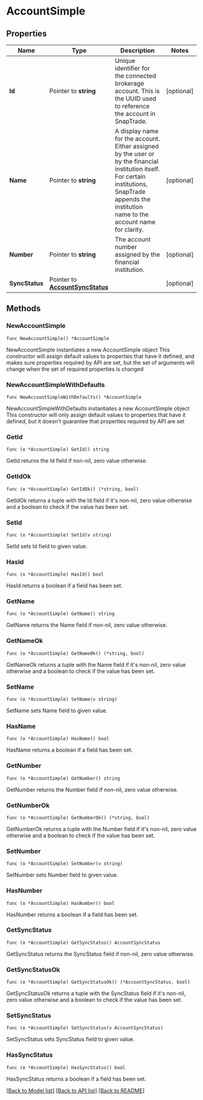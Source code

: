 # AccountSimple

## Properties

Name | Type | Description | Notes
------------ | ------------- | ------------- | -------------
**Id** | Pointer to **string** | Unique identifier for the connected brokerage account. This is the UUID used to reference the account in SnapTrade. | [optional] 
**Name** | Pointer to **string** | A display name for the account. Either assigned by the user or by the financial institution itself. For certain institutions, SnapTrade appends the institution name to the account name for clarity. | [optional] 
**Number** | Pointer to **string** | The account number assigned by the financial institution. | [optional] 
**SyncStatus** | Pointer to [**AccountSyncStatus**](AccountSyncStatus.md) |  | [optional] 

## Methods

### NewAccountSimple

`func NewAccountSimple() *AccountSimple`

NewAccountSimple instantiates a new AccountSimple object
This constructor will assign default values to properties that have it defined,
and makes sure properties required by API are set, but the set of arguments
will change when the set of required properties is changed

### NewAccountSimpleWithDefaults

`func NewAccountSimpleWithDefaults() *AccountSimple`

NewAccountSimpleWithDefaults instantiates a new AccountSimple object
This constructor will only assign default values to properties that have it defined,
but it doesn't guarantee that properties required by API are set

### GetId

`func (o *AccountSimple) GetId() string`

GetId returns the Id field if non-nil, zero value otherwise.

### GetIdOk

`func (o *AccountSimple) GetIdOk() (*string, bool)`

GetIdOk returns a tuple with the Id field if it's non-nil, zero value otherwise
and a boolean to check if the value has been set.

### SetId

`func (o *AccountSimple) SetId(v string)`

SetId sets Id field to given value.

### HasId

`func (o *AccountSimple) HasId() bool`

HasId returns a boolean if a field has been set.

### GetName

`func (o *AccountSimple) GetName() string`

GetName returns the Name field if non-nil, zero value otherwise.

### GetNameOk

`func (o *AccountSimple) GetNameOk() (*string, bool)`

GetNameOk returns a tuple with the Name field if it's non-nil, zero value otherwise
and a boolean to check if the value has been set.

### SetName

`func (o *AccountSimple) SetName(v string)`

SetName sets Name field to given value.

### HasName

`func (o *AccountSimple) HasName() bool`

HasName returns a boolean if a field has been set.

### GetNumber

`func (o *AccountSimple) GetNumber() string`

GetNumber returns the Number field if non-nil, zero value otherwise.

### GetNumberOk

`func (o *AccountSimple) GetNumberOk() (*string, bool)`

GetNumberOk returns a tuple with the Number field if it's non-nil, zero value otherwise
and a boolean to check if the value has been set.

### SetNumber

`func (o *AccountSimple) SetNumber(v string)`

SetNumber sets Number field to given value.

### HasNumber

`func (o *AccountSimple) HasNumber() bool`

HasNumber returns a boolean if a field has been set.

### GetSyncStatus

`func (o *AccountSimple) GetSyncStatus() AccountSyncStatus`

GetSyncStatus returns the SyncStatus field if non-nil, zero value otherwise.

### GetSyncStatusOk

`func (o *AccountSimple) GetSyncStatusOk() (*AccountSyncStatus, bool)`

GetSyncStatusOk returns a tuple with the SyncStatus field if it's non-nil, zero value otherwise
and a boolean to check if the value has been set.

### SetSyncStatus

`func (o *AccountSimple) SetSyncStatus(v AccountSyncStatus)`

SetSyncStatus sets SyncStatus field to given value.

### HasSyncStatus

`func (o *AccountSimple) HasSyncStatus() bool`

HasSyncStatus returns a boolean if a field has been set.


[[Back to Model list]](../README.md#documentation-for-models) [[Back to API list]](../README.md#documentation-for-api-endpoints) [[Back to README]](../README.md)


